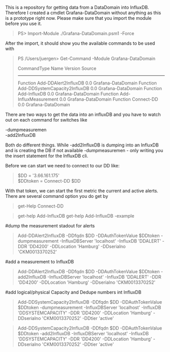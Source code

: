 This is a repository for getting data from a DataDomain into InfluxDB.
Therefore I created a cmdlet Grafana-DataDomain without anything as this is a prototype right now. Please make sure that you import the module before you use it.   

>PS> Import-Module ./Grafana-DataDomain.psm1  -Force  

After the import, it should show you the available commands to be used with  

  
>PS /Users/juergen> Get-Command -Module Grafana-DataDomain
>
>CommandType     Name                                               Version    Source
>-----------     ----                                               -------    ------
>Function        Add-DDAlert2InfluxDB                               0.0        Grafana-DataDomain
>Function        Add-DDSystemCapacity2InfluxDB                      0.0        Grafana-DataDomain
>Function        Add-InfluxDB                                       0.0        Grafana-DataDomain
>Function        Add-InfluxMeasurement                              0.0        Grafana-DataDomain
>Function        Connect-DD                                         0.0        Grafana-DataDomain

There are two ways to get the data into an influxDB and you have to watch out on each command for switches like  

-dumpmeasuremen  
-add2InfluxDB  

Both do different things. While -add2InfluxDB is dumping into an InfluxDB and is creating the DB if not available
-dumpmeasuremen  - only writing you the insert statement for the InfluxDB cli.  

Before we can start we need to connect to our DD like:
>$DD = '3.66.161.175'  
>$DDtoken = Connect-DD $DD  

With that token, we can start the first metric the current and active alerts.
There are several command option you do get by  
>get-Help Connect-DD  

>get-help Add-InfluxDB 
>get-help Add-InfluxDB -example

#dump the measurement stadout for alerts
>Add-DDAlert2InfluxDB -DDfqdn $DD -DDAuthTokenValue $DDtoken -dumpmeasurement -InfluxDBServer 'localhost' -InfluxDB 'DDALERT' -DDR 'DD4200' -DDLocation 'Hamburg' -DDserialno 'CKM0013370252' 

#add a measurement to InfluxDB
>Add-DDAlert2InfluxDB  -DDfqdn $DD -DDAuthTokenValue $DDtoken -add2InfluxDB -InfluxDBServer 'localhost' -InfluxDB 'DDALERT' -DDR 'DD4200' -DDLocation 'Hamburg' -DDserialno 'CKM0013370252'

#add logical/physical Capacity and Dedupe numbers int InfluxDB
>Add-DDSystemCapacity2InfluxDB -DDfqdn $DD -DDAuthTokenValue $DDtoken -dumpmeasurement -InfluxDBServer 'localhost' -InfluxDB 'DDSYSTEMCAPACITY' -DDR 'DD4200' -DDLocation 'Hamburg' -DDserialno 'CKM0013370252' -DDtier 'active'


>Add-DDSystemCapacity2InfluxDB -DDfqdn $DD -DDAuthTokenValue $DDtoken -add2InfluxDB  -InfluxDBServer 'localhost' -InfluxDB 'DDSYSTEMCAPACITY' -DDR 'DD4200' -DDLocation 'Hamburg' -DDserialno 'CKM0013370252' -DDtier 'active'
